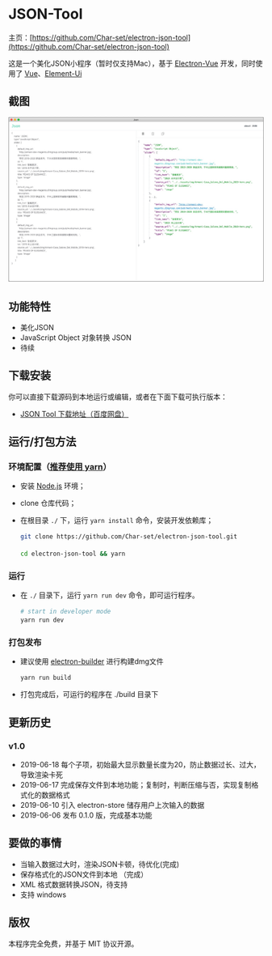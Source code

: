 # JSON-Tool


主页：[https://github.com/Char-set/electron-json-tool](https://github.com/Char-set/electron-json-tool)

这是一个美化JSON小程序（暂时仅支持Mac），基于 [Electron-Vue](https://simulatedgreg.gitbooks.io/electron-vue/content/cn/) 开发，同时使用了 [Vue](https://cn.vuejs.org/)、[Element-Ui](https://element.eleme.cn/#/zh-CN) 

## 截图

<img src="./screenshot/screenshot-2.jpg" alt="screenshot" width="980" style="border:1px solid #979797;">


## 功能特性

 - 美化JSON
 - JavaScript Object 对象转换 JSON
 - 待续



## 下载安装

你可以直接下载源码到本地运行或编辑，或者在下面下载可执行版本：

 - [JSON Tool 下载地址（百度网盘）](https://pan.baidu.com/s/1a-GX7O7bCpV-7m9cCzqEFQ)


## 运行/打包方法

### 环境配置（[推荐使用 yarn](https://yarn.bootcss.com/)）
 - 安装 [Node.js](https://nodejs.org/) 环境；
 - clone 仓库代码；
 - 在根目录 `./` 下，运行 `yarn install` 命令，安装开发依赖库；

    ```bash
    git clone https://github.com/Char-set/electron-json-tool.git

    cd electron-json-tool && yarn
    ```

### 运行

 - 在 `./` 目录下，运行 `yarn run dev` 命令，即可运行程序。

    ```bash
    # start in developer mode
    yarn run dev
    ```

### 打包发布

 - 建议使用 [electron-builder](https://github.com/electron-userland/electron-builder) 进行构建dmg文件

    ```bash
    yarn run build
    ```

 - 打包完成后，可运行的程序在 ./build 目录下

## 更新历史

### v1.0
 - 2019-06-18 每个子项，初始最大显示数量长度为20，防止数据过长、过大，导致渲染卡死
 - 2019-06-17 完成保存文件到本地功能；复制时，判断压缩与否，实现复制格式化的数据格式
 - 2019-06-10 引入 electron-store 储存用户上次输入的数据
 - 2019-06-06 发布 0.1.0 版，完成基本功能


## 要做的事情

 - 当输入数据过大时，渲染JSON卡顿，待优化(完成)
 - 保存格式化的JSON文件到本地 （完成）
 - XML 格式数据转换JSON，待支持
 - 支持 windows 

## 版权

本程序完全免费，并基于 MIT 协议开源。
